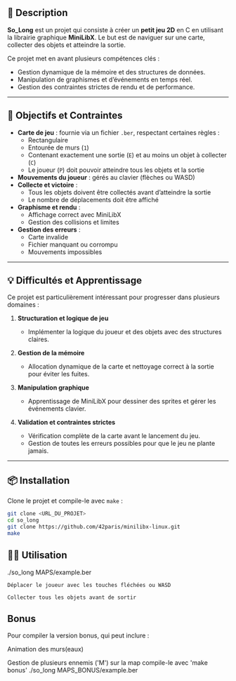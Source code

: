 ## 📝 Description

**So_Long** est un projet qui consiste à créer un **petit jeu 2D** en C en utilisant la librairie graphique **MiniLibX**. Le but est de naviguer sur une carte, collecter des objets et atteindre la sortie.

Ce projet met en avant plusieurs compétences clés :  
- Gestion dynamique de la mémoire et des structures de données.  
- Manipulation de graphismes et d’événements en temps réel.  
- Gestion des contraintes strictes de rendu et de performance.  

---

## 🎯 Objectifs et Contraintes

- **Carte de jeu** : fournie via un fichier `.ber`, respectant certaines règles :
  - Rectangulaire
  - Entourée de murs (`1`)
  - Contenant exactement une sortie (`E`) et au moins un objet à collecter (`C`)
  - Le joueur (`P`) doit pouvoir atteindre tous les objets et la sortie
- **Mouvements du joueur** : gérés au clavier (flèches ou WASD)
- **Collecte et victoire** :
  - Tous les objets doivent être collectés avant d’atteindre la sortie
  - Le nombre de déplacements doit être affiché
- **Graphisme et rendu** :
  - Affichage correct avec MiniLibX
  - Gestion des collisions et limites
- **Gestion des erreurs** :
  - Carte invalide
  - Fichier manquant ou corrompu
  - Mouvements impossibles

---

## 💡 Difficultés et Apprentissage

Ce projet est particulièrement intéressant pour progresser dans plusieurs domaines :  

1. **Structuration et logique de jeu**  
   - Implémenter la logique du joueur et des objets avec des structures claires.  

2. **Gestion de la mémoire**  
   - Allocation dynamique de la carte et nettoyage correct à la sortie pour éviter les fuites.  

3. **Manipulation graphique**  
   - Apprentissage de MiniLibX pour dessiner des sprites et gérer les événements clavier.  

4. **Validation et contraintes strictes**  
   - Vérification complète de la carte avant le lancement du jeu.
   - Gestion de toutes les erreurs possibles pour que le jeu ne plante jamais.

---

## 📦 Installation

Clone le projet et compile-le avec `make` :

```bash
git clone <URL_DU_PROJET>
cd so_long
git clone https://github.com/42paris/minilibx-linux.git
make
```


## 🏃‍♂️ Utilisation

./so_long MAPS/example.ber

    Déplacer le joueur avec les touches fléchées ou WASD

    Collecter tous les objets avant de sortir

## Bonus

Pour compiler la version bonus, qui peut inclure :

Animation des murs(eaux)

Gestion de plusieurs ennemis ('M') sur la map
compile-le avec 'make bonus' 
./so_long MAPS_BONUS/example.ber

